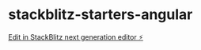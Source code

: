 # stackblitz-starters-angular

[Edit in StackBlitz next generation editor ⚡️](https://stackblitz.com/~/github.com/carlocarlen/stackblitz-starters-angular)
